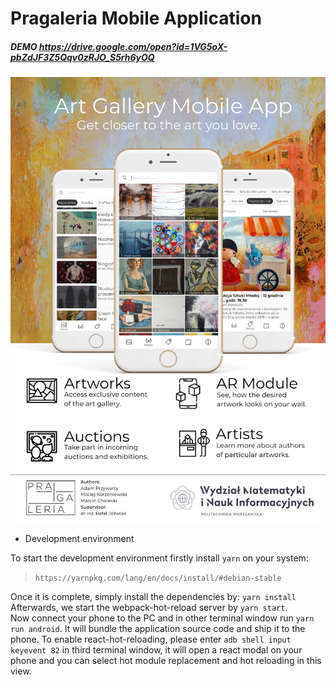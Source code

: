Pragaleria Mobile Application
=========

##### DEMO https://drive.google.com/open?id=1VG5oX-pbZdJF3Z5Qqv0zRJO_S5rh6yOQ


![Image representing Pragaleria Mobile Application](https://raw.githubusercontent.com/korzonkiee/pragaleria-mobile/dev/pragaleria-poster.png)


* Development environment

To start the development environment firstly install `yarn` on your system:
> `https://yarnpkg.com/lang/en/docs/install/#debian-stable`  

Once it is complete, simply install the dependencies by: `yarn install`  
Afterwards, we start the webpack-hot-reload server by `yarn start`.  
Now connect your phone to the PC and in other terminal window run `yarn run android`. It will bundle the application source code and ship it to the phone. To enable react-hot-reloading, please enter `adb shell input keyevent 82` in third terminal window, it will open a react modal on your phone and you can select hot module replacement and hot reloading in this view.
